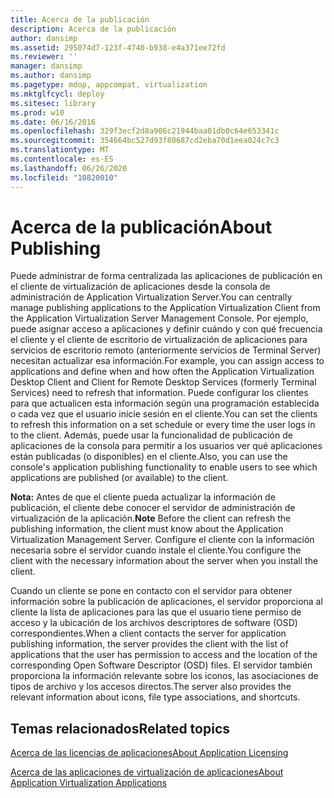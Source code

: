 ```yaml
---
title: Acerca de la publicación
description: Acerca de la publicación
author: dansimp
ms.assetid: 295074d7-123f-4740-b938-e4a371ee72fd
ms.reviewer: ''
manager: dansimp
ms.author: dansimp
ms.pagetype: mdop, appcompat, virtualization
ms.mktglfcycl: deploy
ms.sitesec: library
ms.prod: w10
ms.date: 06/16/2016
ms.openlocfilehash: 329f3ecf2d8a906c21944baa01db0c64e653341c
ms.sourcegitcommit: 354664bc527d93f80687cd2eba70d1eea024c7c3
ms.translationtype: MT
ms.contentlocale: es-ES
ms.lasthandoff: 06/26/2020
ms.locfileid: "10820010"
---
```

# <span data-ttu-id="ffbbe-103">Acerca de la publicación</span><span class="sxs-lookup"><span data-stu-id="ffbbe-103">About Publishing</span></span>


<span data-ttu-id="ffbbe-104">Puede administrar de forma centralizada las aplicaciones de publicación en el cliente de virtualización de aplicaciones desde la consola de administración de Application Virtualization Server.</span><span class="sxs-lookup"><span data-stu-id="ffbbe-104">You can centrally manage publishing applications to the Application Virtualization Client from the Application Virtualization Server Management Console.</span></span> <span data-ttu-id="ffbbe-105">Por ejemplo, puede asignar acceso a aplicaciones y definir cuándo y con qué frecuencia el cliente y el cliente de escritorio de virtualización de aplicaciones para servicios de escritorio remoto (anteriormente servicios de Terminal Server) necesitan actualizar esa información.</span><span class="sxs-lookup"><span data-stu-id="ffbbe-105">For example, you can assign access to applications and define when and how often the Application Virtualization Desktop Client and Client for Remote Desktop Services (formerly Terminal Services) need to refresh that information.</span></span> <span data-ttu-id="ffbbe-106">Puede configurar los clientes para que actualicen esta información según una programación establecida o cada vez que el usuario inicie sesión en el cliente.</span><span class="sxs-lookup"><span data-stu-id="ffbbe-106">You can set the clients to refresh this information on a set schedule or every time the user logs in to the client.</span></span> <span data-ttu-id="ffbbe-107">Además, puede usar la funcionalidad de publicación de aplicaciones de la consola para permitir a los usuarios ver qué aplicaciones están publicadas (o disponibles) en el cliente.</span><span class="sxs-lookup"><span data-stu-id="ffbbe-107">Also, you can use the console's application publishing functionality to enable users to see which applications are published (or available) to the client.</span></span>

<span data-ttu-id="ffbbe-108">**Nota:**  Antes de que el cliente pueda actualizar la información de publicación, el cliente debe conocer el servidor de administración de virtualización de la aplicación.</span><span class="sxs-lookup"><span data-stu-id="ffbbe-108">**Note** Before the client can refresh the publishing information, the client must know about the Application Virtualization Management Server.</span></span> <span data-ttu-id="ffbbe-109">Configure el cliente con la información necesaria sobre el servidor cuando instale el cliente.</span><span class="sxs-lookup"><span data-stu-id="ffbbe-109">You configure the client with the necessary information about the server when you install the client.</span></span>

 

<span data-ttu-id="ffbbe-110">Cuando un cliente se pone en contacto con el servidor para obtener información sobre la publicación de aplicaciones, el servidor proporciona al cliente la lista de aplicaciones para las que el usuario tiene permiso de acceso y la ubicación de los archivos descriptores de software (OSD) correspondientes.</span><span class="sxs-lookup"><span data-stu-id="ffbbe-110">When a client contacts the server for application publishing information, the server provides the client with the list of applications that the user has permission to access and the location of the corresponding Open Software Descriptor (OSD) files.</span></span> <span data-ttu-id="ffbbe-111">El servidor también proporciona la información relevante sobre los iconos, las asociaciones de tipos de archivo y los accesos directos.</span><span class="sxs-lookup"><span data-stu-id="ffbbe-111">The server also provides the relevant information about icons, file type associations, and shortcuts.</span></span>

## <span data-ttu-id="ffbbe-112">Temas relacionados</span><span class="sxs-lookup"><span data-stu-id="ffbbe-112">Related topics</span></span>


[<span data-ttu-id="ffbbe-113">Acerca de las licencias de aplicaciones</span><span class="sxs-lookup"><span data-stu-id="ffbbe-113">About Application Licensing</span></span>](about-application-licensing.md)

[<span data-ttu-id="ffbbe-114">Acerca de las aplicaciones de virtualización de aplicaciones</span><span class="sxs-lookup"><span data-stu-id="ffbbe-114">About Application Virtualization Applications</span></span>](about-application-virtualization-applications.md)

 

 





